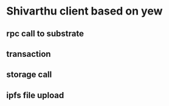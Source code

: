 # Shivarthu client based on yew

## rpc call to substrate
## transaction
## storage call
## ipfs file upload
